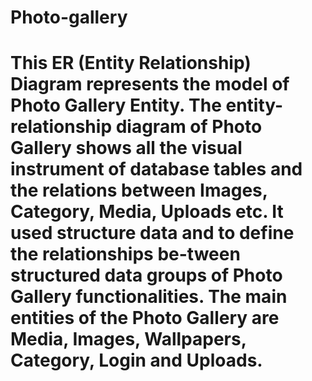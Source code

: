 # Photo-gallery
# This ER (Entity Relationship) Diagram represents the model of Photo Gallery Entity. The entity-relationship diagram of Photo Gallery shows all the visual instrument of database tables and the relations between Images, Category, Media, Uploads etc. It used structure data and to define the relationships be-tween structured data groups of Photo Gallery functionalities. The main entities of the Photo Gallery are Media, Images, Wallpapers, Category, Login and Uploads.
